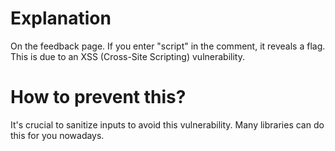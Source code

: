 # Explanation

On the feedback page.
If you enter "script" in the comment, it reveals a flag. This is due to an XSS (Cross-Site Scripting) vulnerability.


# How to prevent this?

It's crucial to sanitize inputs to avoid this vulnerability.
Many libraries can do this for you nowadays.